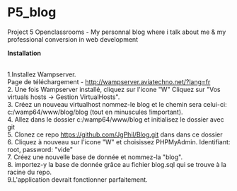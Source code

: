 # P5_blog
Project 5 Openclassrooms - My personnal blog where i talk about me &amp; my professional conversion in web development



<b>Installation</b><br><br>

1.Installez Wampserver.<br>
Page de téléchargement - http://wampserver.aviatechno.net/?lang=fr <br>
2. Une fois Wampserver installé, cliquez sur l'icone "W" Cliquez sur "Vos virtuals hosts -> Gestion VirtualHosts".<br>
3. Créez un nouveau virtualhost nommez-le blog et le chemin sera celui-ci: c:/wamp64/www/blog/blog (tout en minuscules !important).<br>
4. Allez dans le dossier c:/wamp64/www/blog et initialisez le dossier avec git  <br>
5. Clonez ce repo  https://github.com/JgPhil/Blog.git dans dans ce dossier<br>
6. Cliquez à nouveau sur l'icone "W" et choisissez PHPMyAdmin. Identifiant: root, password: "vide"<br>
7. Créez une nouvelle base de donnée et nommez-la "blog".  <br>
8. importez-y la base de donnée grâce au fichier blog.sql qui se trouve à la racine du repo. <br>
9.L'application devrait fonctionner parfaitement.<br>

